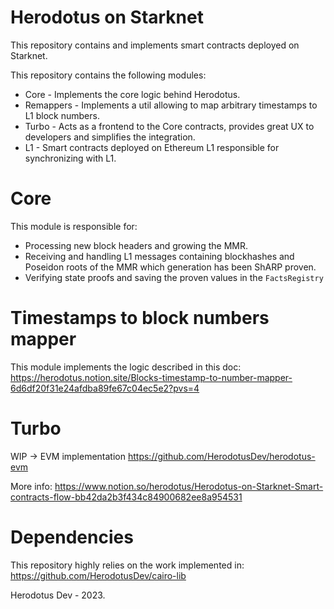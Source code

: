 # Herodotus on Starknet

This repository contains and implements smart contracts deployed on Starknet.

This repository contains the following modules:

- Core - Implements the core logic behind Herodotus.
- Remappers - Implements a util allowing to map arbitrary timestamps to L1 block numbers.
- Turbo - Acts as a frontend to the Core contracts, provides great UX to developers and simplifies the integration.
- L1 - Smart contracts deployed on Ethereum L1 responsible for synchronizing with L1.

# Core

This module is responsible for:

- Processing new block headers and growing the MMR.
- Receiving and handling L1 messages containing blockhashes and Poseidon roots of the MMR which generation has been ShARP proven.
- Verifying state proofs and saving the proven values in the `FactsRegistry`

# Timestamps to block numbers mapper

This module implements the logic described in this doc:
https://herodotus.notion.site/Blocks-timestamp-to-number-mapper-6d6df20f31e24afdba89fe67c04ec5e2?pvs=4

# Turbo

WIP -> EVM implementation https://github.com/HerodotusDev/herodotus-evm

More info:
https://www.notion.so/herodotus/Herodotus-on-Starknet-Smart-contracts-flow-bb42da2b3f434c84900682ee8a954531

# Dependencies

This repository highly relies on the work implemented in:
https://github.com/HerodotusDev/cairo-lib

Herodotus Dev - 2023.
